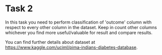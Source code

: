 # Task 2

In this task you need to perform classification of 'outcome' column with respect to every other column in the dataset. Keep in count other columns whichever you find more useful/valuable for result and compare results.

You can find further details about dataset at https://www.kaggle.com/uciml/pima-indians-diabetes-database.
